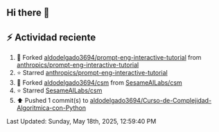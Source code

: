 ## Hi there 👋

## :zap: Actividad reciente
<!--RECENT_ACTIVITY:start-->
1. 🔱 Forked [aldodelgado3694/prompt-eng-interactive-tutorial](https://github.com/aldodelgado3694/prompt-eng-interactive-tutorial) from [anthropics/prompt-eng-interactive-tutorial](https://github.com/anthropics/prompt-eng-interactive-tutorial)<br>
2. ⭐ Starred [anthropics/prompt-eng-interactive-tutorial](https://github.com/anthropics/prompt-eng-interactive-tutorial)<br>
3. 🔱 Forked [aldodelgado3694/csm](https://github.com/aldodelgado3694/csm) from [SesameAILabs/csm](https://github.com/SesameAILabs/csm)<br>
4. ⭐ Starred [SesameAILabs/csm](https://github.com/SesameAILabs/csm)<br>
5. ⬆️ Pushed 1 commit(s) to [aldodelgado3694/Curso-de-Complejidad-Algoritmica-con-Python](https://github.com/aldodelgado3694/Curso-de-Complejidad-Algoritmica-con-Python)<br>
<!--RECENT_ACTIVITY:end-->

<!--RECENT_ACTIVITY:last_update-->
Last Updated: Sunday, May 18th, 2025, 12:59:40 PM
<!--RECENT_ACTIVITY:last_update_end-->

<!--
**aldodelgado3694/aldodelgado3694** is a ✨ _special_ ✨ repository because its `README.md` (this file) appears on your GitHub profile.

Here are some ideas to get you started:

- 🔭 I’m currently working on ...
- 🌱 I’m currently learning ...
- 👯 I’m looking to collaborate on ...
- 🤔 I’m looking for help with ...
- 💬 Ask me about ...
- 📫 How to reach me: ...
- 😄 Pronouns: ...
- ⚡ Fun fact: ...
-->
